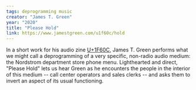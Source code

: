 ```yaml
---
tags: deprogramming music
creator: "James T. Green"
year: "2020"
title: "Please Hold"
link: https://www.jamestgreen.com/u1f60c/hold
---
```


In a short work for his audio zine [U+1F60C](https://www.jamestgreen.com/u1f60c/hold), James T. Green performs what we might call a deprogramming of a very specific, non-radio audio medium: the Nordstrom department store phone menu. Lighthearted and direct, "Please Hold" lets us hear Green as he encounters the people in the interior of this medium -- call center operators and sales clerks -- and asks them to invert an aspect of its usual functioning.
